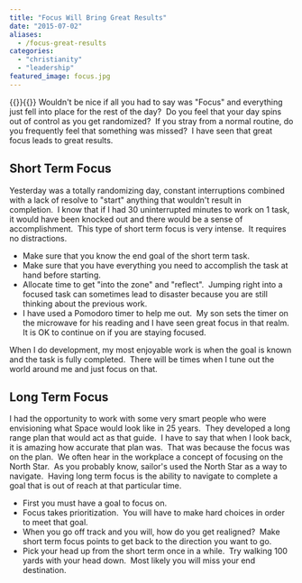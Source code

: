 ```yaml
---
title: "Focus Will Bring Great Results"
date: "2015-07-02"
aliases:
  - /focus-great-results
categories: 
  - "christianity"
  - "leadership"
featured_image: focus.jpg
---
```

{{<featuredimage>}}{{</featuredimage>}}
Wouldn't be nice if all you had to say was "Focus" and everything just fell into place for the rest of the day?  Do you feel that your day spins out of control as you get randomized?  If you stray from a normal routine, do you frequently feel that something was missed?  I have seen that great focus leads to great results.

## Short Term Focus

Yesterday was a totally randomizing day, constant interruptions combined with a lack of resolve to "start" anything that wouldn't result in completion.  I know that if I had 30 uninterrupted minutes to work on 1 task, it would have been knocked out and there would be a sense of accomplishment.  This type of short term focus is very intense.  It requires no distractions.

- Make sure that you know the end goal of the short term task.
- Make sure that you have everything you need to accomplish the task at hand before starting.
- Allocate time to get "into the zone" and "reflect".  Jumping right into a focused task can sometimes lead to disaster because you are still thinking about the previous work.
- I have used a Pomodoro timer to help me out.  My son sets the timer on the microwave for his reading and I have seen great focus in that realm.  It is OK to continue on if you are staying focused.

When I do development, my most enjoyable work is when the goal is known and the task is fully completed.  There will be times when I tune out the world around me and just focus on that.

## Long Term Focus

I had the opportunity to work with some very smart people who were envisioning what Space would look like in 25 years.  They developed a long range plan that would act as that guide.  I have to say that when I look back, it is amazing how accurate that plan was.  That was because the focus was on the plan.  We often hear in the workplace a concept of focusing on the North Star.  As you probably know, sailor's used the North Star as a way to navigate.  Having long term focus is the ability to navigate to complete a goal that is out of reach at that particular time.

- First you must have a goal to focus on.
- Focus takes prioritization.  You will have to make hard choices in order to meet that goal.
- When you go off track and you will, how do you get realigned?  Make short term focus points to get back to the direction you want to go.
- Pick your head up from the short term once in a while.  Try walking 100 yards with your head down.  Most likely you will miss your end destination.

